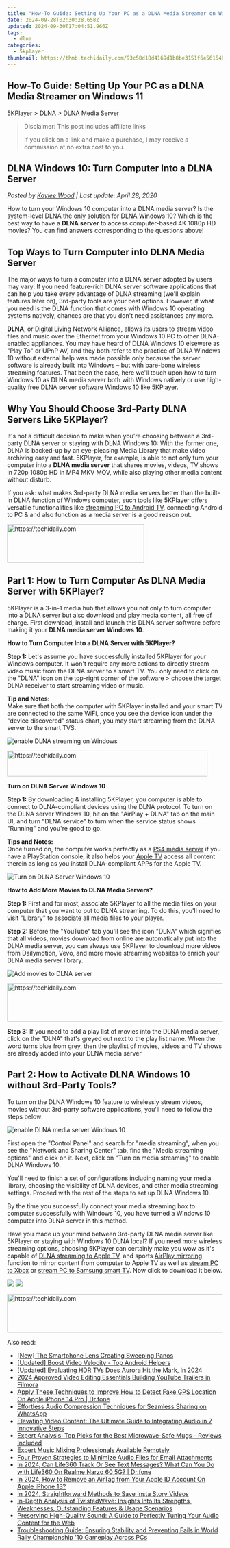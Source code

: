 ```yaml
---
title: "How-To Guide: Setting Up Your PC as a DLNA Media Streamer on Windows 11"
date: 2024-09-28T02:30:28.658Z
updated: 2024-09-30T17:04:51.966Z
tags:
  - dlna
categories:
  - 5kplayer
thumbnail: https://thmb.techidaily.com/93c58d18d4169d1b8be3151f6e561548c6b0c37eb736f1516830c78d9ab2d4d1.jpg
---
```


## How-To Guide: Setting Up Your PC as a DLNA Media Streamer on Windows 11

[5KPlayer](https://tools.techidaily.com/5kplayer/products/) \> [DLNA](https://tools.techidaily.com/5kplayer/dlna/) \> DLNA Media Server

>  Disclaimer: This post includes affiliate links
>
>  If you click on a link and make a purchase, I may receive a commission at no extra cost to you.
>

## DLNA Windows 10: Turn Computer Into a DLNA Server

 _Posted by [Kaylee Wood](https://www.quora.com/profile/Amanda-Hu-21) | Last update: April 28, 2020_

How to turn your Windows 10 computer into a DLNA media server? Is the system-level DLNA the only solution for DLNA Windows 10? Which is the best way to have a **DLNA server** to access computer-based 4K 1080p HD movies? You can find answers corresponding to the questions above!

## Top Ways to Turn Computer into DLNA Media Server

The major ways to turn a computer into a DLNA server adopted by users may vary: If you need feature-rich DLNA server software applications that can help you take every advantage of DLNA streaming (we'll explain features later on), 3rd-party tools are your best options. However, if what you need is the DLNA function that comes with Windows 10 operating systems natively, chances are that you don't need assistances any more. 

**DLNA**, or Digital Living Network Alliance, allows its users to stream video files and music over the Ethernet from your Windows 10 PC to other DLNA-enabled appliances. You may have heard of DLNA Windows 10 elsewere as "Play To" or UPnP AV, and they both refer to the practice of DLNA Windows 10 without external help was made possible only because the server software is already built into Windows – but with bare-bone wireless streaming features. That been the case, here we'll touch upon how to turn Windows 10 as DLNA media server both with Windows natively or use high-quality free DLNA server software Windows 10 like 5KPlayer.

## Why You Should Choose 3rd-Party DLNA Servers Like 5KPlayer?

It's not a difficult decision to make when you're choosing between a 3rd-party DLNA server or staying with DLNA Windows 10: With the former one, DLNA is backed-up by an eye-pleasing Media Library that make video archiving easy and fast. 5KPlayer, for example, is able to not only turn your computer into a **DLNA media server** that shares movies, videos, TV shows in 720p 1080p HD in MP4 MKV MOV, while also playing other media content without disturb. 

If you ask: what makes 3rd-party DLNA media servers better than the built-in DLNA function of Windows computer, such tools like 5KPlayer offers versatile functionalities like [streaming PC to Android TV](https://tools.techidaily.com/5kplayer/dlna/), connecting Android to PC & and also function as a media server is a good reason out.

<!-- affiliate ads begin -->
<a href="https://aligracehair.sjv.io/c/5597632/2135357/19272" target="_top" id="2135357">
  <img src="//a.impactradius-go.com/display-ad/19272-2135357" border="0" alt="https://techidaily.com" width="320" height="90"/>
</a>
<img height="0" width="0" src="https://aligracehair.sjv.io/i/5597632/2135357/19272" style="position:absolute;visibility:hidden;" border="0" />
<!-- affiliate ads end -->

## Part 1: How to Turn Computer As DLNA Media Server with 5KPlayer?

5KPlayer is a 3-in-1 media hub that allows you not only to turn computer into a DLNA server but also download and play media content, all free of charge. First download, install and launch this DLNA server software before making it your **DLNA media server Windows 10**.

**How to Turn Computer Into a DLNA Server with 5KPlayer?**

**Step 1:** Let's assume you have successfully installed 5KPlayer for your Windows computer. It won't require any more actions to directly stream video music from the DLNA server to a smart TV. You only need to click on the "DLNA" icon on the top-right corner of the software > choose the target DLNA receiver to start streaming video or music.

**Tip and Notes:**   
 Make sure that both the computer with 5KPlayer installed and your smart TV are connected to the same WiFi, once you see the device icon under the "device discovered" status chart, you may start streaming from the DLNA server to the smart TVS.

![enable DLNA streaming on Windows](https://www.5kplayer.com/dlna/img/dlna-compliant-5kplayer.jpg) 

<!-- affiliate ads begin -->
<a href="https://review-au.sjv.io/c/5597632/2098703/14409" target="_top" id="2098703">
  <img src="//a.impactradius-go.com/display-ad/14409-2098703" border="0" alt="https://techidaily.com" width="468" height="60"/>
</a>
<img height="0" width="0" src="https://review-au.sjv.io/i/5597632/2098703/14409" style="position:absolute;visibility:hidden;" border="0" />
<!-- affiliate ads end -->

**Turn on DLNA Server Windows 10**

**Step 1:** By downloading & installing 5KPlayer, you computer is able to connect to DLNA-compliant devices using the DLNA protocol. To turn on the DLNA server Windows 10, hit on the "AirPlay + DLNA" tab on the main UI, and turn "DLNA service" to turn when the service status shows "Running" and you're good to go.

**Tips and Notes:**  
 Once turned on, the computer works perfectly as a [PS4 media server](https://tools.techidaily.com/5kplayer/dlna/) if you have a PlayStation console, it also helps your [Apple TV](https://tools.techidaily.com/5kplayer/dlna/) access all content therein as long as you install DLNA-compliant APPs for the Apple TV. 

![Turn on DLNA Server Windows 10](https://www.5kplayer.com/dlna/img/turn-on-dlna-server.jpg) 

**How to Add More Movies to DLNA Media Servers?**

**Step 1:** First and for most, associate 5KPlayer to all the media files on your computer that you want to put to DLNA streaming. To do this, you'll need to visit "Library" to associate all media files to your player.

**Step 2:** Before the "YouTube" tab you'll see the icon "DLNA" which signifies that all videos, movies download from online are automatically put into the DLNA media server, you can always use 5KPlayer to download more videos from Dailymotion, Vevo, and more movie streaming websites to enrich your DLNA media server library.

![Add movies to DLNA server](https://www.5kplayer.com/dlna/img/dlna-server.jpg) 

<!-- affiliate ads begin -->
<a href="https://unicoeye.pxf.io/c/5597632/2134235/18498" target="_top" id="2134235">
  <img src="//a.impactradius-go.com/display-ad/18498-2134235" border="0" alt="https://techidaily.com" width="728" height="90"/>
</a>
<img height="0" width="0" src="https://unicoeye.pxf.io/i/5597632/2134235/18498" style="position:absolute;visibility:hidden;" border="0" />
<!-- affiliate ads end -->

**Step 3:** If you need to add a play list of movies into the DLNA media server, click on the "DLNA" that's greyed out next to the play list name. When the word turns blue from grey, then the playlist of movies, videos and TV shows are already added into your DLNA media server

## Part 2: How to Activate DLNA Windows 10 without 3rd-Party Tools?

To turn on the DLNA Windows 10 feature to wirelessly stream videos, movies without 3rd-party software applications, you'll need to follow the steps below:

![enable DLNA media server Windows 10](https://www.5kplayer.com/dlna/img/enable-windows-10-dlna-media-server.jpg)

First open the "Control Panel" and search for "media streaming", when you see the "Network and Sharing Center" tab, find the "Media streaming options" and click on it. Next, click on "Turn on media streaming" to enable DLNA Windows 10\. 

You'll need to finish a set of configurations including naming your media library, choosing the visibility of DLNA devices, and other media streaming settings. Proceed with the rest of the steps to set up DLNA Windows 10.

 By the time you successfully connect your media streaming box to computer successfully with Windows 10, you have turned a Windows 10 computer into DLNA server in this method.

Have you made up your mind between 3rd-party DLNA media server like 5KPlayer or staying with Windows 10 DLNA local? If you need more wireless streaming options, choosing 5KPlayer can certainly make you wow as it's capable of [DLNA streaming to Apple TV](https://tools.techidaily.com/5kplayer/dlna/), and sports [AirPlay mirroring](https://tools.techidaily.com/5kplayer/airplay/) function to mirror content from computer to Apple TV as well as [stream PC to Xbox](https://tools.techidaily.com/5kplayer/dlna/) or [stream PC to Samsung smart TV](https://tools.techidaily.com/5kplayer/dlna/). Now click to download it below.

[![](https://www.5kplayer.com/dlna/../button/freedownwhitewin.png)](https://tools.techidaily.com/5kplayer/products/) [![](https://www.5kplayer.com/dlna/../button/freedownbackmac.png)](https://tools.techidaily.com/5kplayer/products/)

<!-- affiliate ads begin -->
<a href="https://aligracehair.sjv.io/c/5597632/2087267/19272" target="_top" id="2087267">
  <img src="//a.impactradius-go.com/display-ad/19272-2087267" border="0" alt="https://techidaily.com" width="728" height="90"/>
</a>
<img height="0" width="0" src="https://aligracehair.sjv.io/i/5597632/2087267/19272" style="position:absolute;visibility:hidden;" border="0" />
<!-- affiliate ads end -->

<ins class="adsbygoogle"
     style="display:block"
     data-ad-format="autorelaxed"
     data-ad-client="ca-pub-7571918770474297"
     data-ad-slot="1223367746"></ins>

<ins class="adsbygoogle"
     style="display:block"
     data-ad-client="ca-pub-7571918770474297"
     data-ad-slot="8358498916"
     data-ad-format="auto"
     data-full-width-responsive="true"></ins>

<span class="atpl-alsoreadstyle">Also read:</span>
<div><ul>
<li><a href="https://some-guidance.techidaily.com/new-the-smartphone-lens-creating-sweeping-panos/"><u>[New] The Smartphone Lens Creating Sweeping Panos</u></a></li>
<li><a href="https://extra-lessons.techidaily.com/updated-boost-video-velocity-top-android-helpers/"><u>[Updated] Boost Video Velocity - Top Android Helpers</u></a></li>
<li><a href="https://fox-boxes.techidaily.com/updated-evaluating-hdr-tvs-does-aurora-hit-the-mark-in-2024/"><u>[Updated] Evaluating HDR TVs Does Aurora Hit the Mark, In 2024</u></a></li>
<li><a href="https://youtube-sure.techidaily.com/approved-video-editing-essentials-building-youtube-trailers-in-filmora/"><u>2024 Approved Video Editing Essentials Building YouTube Trailers in Filmora</u></a></li>
<li><a href="https://fake-location.techidaily.com/apply-these-techniques-to-improve-how-to-detect-fake-gps-location-on-apple-iphone-14-pro-drfone-by-drfone-virtual-ios/"><u>Apply These Techniques to Improve How to Detect Fake GPS Location On Apple iPhone 14 Pro | Dr.fone</u></a></li>
<li><a href="https://media-tips.techidaily.com/effortless-audio-compression-techniques-for-seamless-sharing-on-whatsapp/"><u>Effortless Audio Compression Techniques for Seamless Sharing on WhatsApp</u></a></li>
<li><a href="https://media-tips.techidaily.com/elevating-video-content-the-ultimate-guide-to-integrating-audio-in-7-innovative-steps/"><u>Elevating Video Content: The Ultimate Guide to Integrating Audio in 7 Innovative Steps</u></a></li>
<li><a href="https://media-tips.techidaily.com/expert-analysis-top-picks-for-the-best-microwave-safe-mugs-reviews-included/"><u>Expert Analysis: Top Picks for the Best Microwave-Safe Mugs - Reviews Included</u></a></li>
<li><a href="https://media-tips.techidaily.com/expert-music-mixing-professionals-available-remotely/"><u>Expert Music Mixing Professionals Available Remotely</u></a></li>
<li><a href="https://media-tips.techidaily.com/four-proven-strategies-to-minimize-audio-files-for-email-attachments/"><u>Four Proven Strategies to Minimize Audio Files for Email Attachments</u></a></li>
<li><a href="https://change-location.techidaily.com/in-2024-can-life360-track-or-see-text-messages-what-can-you-do-with-life360-on-realme-narzo-60-5g-drfone-by-drfone-virtual-android/"><u>In 2024, Can Life360 Track Or See Text Messages? What Can You Do with Life360 On Realme Narzo 60 5G? | Dr.fone</u></a></li>
<li><a href="https://apple-account.techidaily.com/in-2024-how-to-remove-an-airtag-from-your-apple-id-account-on-apple-iphone-13-by-drfone-ios/"><u>In 2024, How to Remove an AirTag from Your Apple ID Account On Apple iPhone 13?</u></a></li>
<li><a href="https://instagram-video-files.techidaily.com/in-2024-straightforward-methods-to-save-insta-story-videos/"><u>In 2024, Straightforward Methods to Save Insta Story Videos</u></a></li>
<li><a href="https://media-tips.techidaily.com/in-depth-analysis-of-twistedwave-insights-into-its-strengths-weaknesses-outstanding-features-and-usage-scenarios/"><u>In-Depth Analysis of TwistedWave: Insights Into Its Strengths, Weaknesses, Outstanding Features & Usage Scenarios</u></a></li>
<li><a href="https://media-tips.techidaily.com/preserving-high-quality-sound-a-guide-to-perfectly-tuning-your-audio-content-for-the-web/"><u>Preserving High-Quality Sound: A Guide to Perfectly Tuning Your Audio Content for the Web</u></a></li>
<li><a href="https://program-issues.techidaily.com/troubleshooting-guide-ensuring-stability-and-preventing-fails-in-world-rally-championship-10-gameplay-across-pcs/"><u>Troubleshooting Guide: Ensuring Stability and Preventing Fails in World Rally Championship '10 Gameplay Across PCs</u></a></li>
</ul></div>

